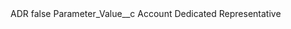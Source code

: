 <?xml version="1.0" encoding="UTF-8"?>
<CustomMetadata xmlns="http://soap.sforce.com/2006/04/metadata" xmlns:xsi="http://www.w3.org/2001/XMLSchema-instance" xmlns:xsd="http://www.w3.org/2001/XMLSchema">
    <label>ADR</label>
    <protected>false</protected>
    <values>
        <field>Parameter_Value__c</field>
        <value xsi:type="xsd:string">Account Dedicated Representative</value>
    </values>
</CustomMetadata>
